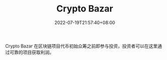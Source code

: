 ﻿---
weight: 
title: "Crypto Bazar"
description: "Crypto Bazar 在区块链项目代币初始众筹之前即参与投资，投资者可以在这里通过可靠的项目获取利润"
date: 2022-07-19T21:57:40+08:00
lastmod: 2022-07-19T16:45:40+08:00
draft: false
authors: ["june"]
featuredImage: "crypto-bazar.jpg"
link: "https://1234btc.com/qk/crypto-bazar.html"
tags: ["投资机构","Crypto Bazar"]
categories: ["navigation"]
navigation: ["投资机构"]
lightgallery: true
toc: true
pinned: false
recommend: false
recommend1: false
---
Crypto Bazar 在区块链项目代币初始众筹之前即参与投资，投资者可以在这里通过可靠的项目获取利润。
